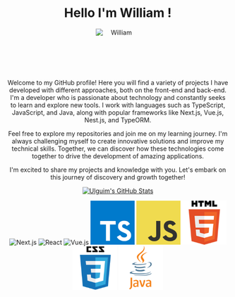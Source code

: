 
<div align="center">
<h1>Hello I'm William !</h1>

 <div style="display:flex; flex-direction:column; width:100px;">
  <img src="https://media.licdn.com/dms/image/C4E03AQHUOBoxw1y5jA/profile-displayphoto-shrink_200_200/0/1597107036916?e=1692835200&v=beta&t=kOXZan1pUEtPiMP_pbtN4NcStBaU2iEUxv-t75eRTJk" alt="William" title="William" width="100" height="100" />
  </div>
  </a>
<p> Welcome to my GitHub profile! Here you will find a variety of projects I have developed with different approaches, both on the front-end and back-end. I'm a developer who is passionate about technology and constantly seeks to learn and explore new tools. I work with languages such as TypeScript, JavaScript, and Java, along with popular frameworks like Next.js, Vue.js, Nest.js, and TypeORM.

Feel free to explore my repositories and join me on my learning journey. I'm always challenging myself to create innovative solutions and improve my technical skills. Together, we can discover how these technologies come together to drive the development of amazing applications.

I'm excited to share my projects and knowledge with you. Let's embark on this journey of discovery and growth together!
</p>

  <a href="https://awesome-github-stats.azurewebsites.net/index.html??cardType=github&theme=synthwave&preferLogin=false">    <img  alt="Ulguim's GitHub Stats" src="https://awesome-github-stats.azurewebsites.net/user-stats/Ulguim?cardType=github&theme=synthwave&preferLogin=false" />  </a>

<div align="center">
  <img src="https://camo.githubusercontent.com/f21f1fa29dfe5e1d0772b0efe2f43eca2f6dc14f2fede8d9cbef4a3a8210c91d/68747470733a2f2f6173736574732e76657263656c2e636f6d2f696d6167652f75706c6f61642f76313636323133303535392f6e6578746a732f49636f6e5f6c696768745f6261636b67726f756e642e706e67" alt="Next.js" title="Next.js" width="100" height="100" />
  <img src="https://avatars.githubusercontent.com/u/6412038?s=200&v=4" alt="React" title="React" width="100" height="100" />
  <img src="https://avatars.githubusercontent.com/u/6128107?s=200&v=4" alt="Vue.js" title="Vue.js" width="100" height="100" />
  <img src="https://raw.githubusercontent.com/github/explore/80688e429a7d4ef2fca1e82350fe8e3517d3494d/topics/typescript/typescript.png" alt="TypeScript" title="TypeScript" width="100" height="100" />
  <img src="https://raw.githubusercontent.com/github/explore/80688e429a7d4ef2fca1e82350fe8e3517d3494d/topics/javascript/javascript.png" alt="JavaScript" title="JavaScript" width="100" height="100" />
  <img src="https://raw.githubusercontent.com/github/explore/80688e429a7d4ef2fca1e82350fe8e3517d3494d/topics/html/html.png" alt="HTML" title="HTML" width="100" height="100" />
  <img src="https://raw.githubusercontent.com/github/explore/80688e429a7d4ef2fca1e82350fe8e3517d3494d/topics/css/css.png" alt="CSS" title="CSS" width="100" height="100" />
  <img src="https://raw.githubusercontent.com/github/explore/5b3600551e122a3277c2c5368af2ad5725ffa9a1/topics/java/java.png"  alt="JAVA" title="JAVA"  width="100" height="100"/>
</div>
</div>

